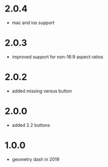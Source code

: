 # 2.0.4
- mac and ios support

# 2.0.3
- improved support for non-16:9 aspect ratios

# 2.0.2
- added missing versus button

# 2.0.0
- added 2.2 buttons

# 1.0.0
- geometry dash in 2019
